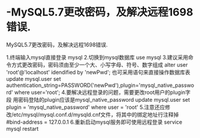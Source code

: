 # -MySQL5.7更改密码，及解决远程1698错误.
MySQL5.7更改密码，及解决远程1698错误.

1.终端输入mysql直接登录
 mysql
2.切换到mysql数据库
 use mysql
3.建议采用命令方式更改密码，密码须由至少一个大、小写字母、符号、数字组成
 alter user 'root'@'localhost' idendified by 'newPwd';
  也可采用语句来直接操作数据库表
 update mysql.user set authentication_string=PASSWORD('newPwd'),plugin='mysql_native_password' where user='root';
4.要解决远程登录的问题，需要更改root用户的plugin字段
  用密码登陆的plugin应该是mysql_native_password
 update mysql.user set plugin = 'mysql_native_password' where user = 'root'
5.注意还应修改/etc/mysql/mysql.conf.d/mysqld.cnf文件，将其中的绑定地址行注释掉
 #bind-address = 127.0.0.1
6.重新启动mysql服务即可使用远程登录
 service mysql restart
